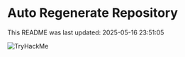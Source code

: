 # Auto Regenerate Repository

This README was last updated: 2025-05-16 23:51:05

 ![TryHackMe](https://tryhackme.com/badge/533634)